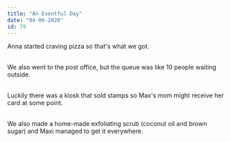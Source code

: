 ```yaml
---
title: "An Eventful Day"
date: "04-06-2020"
id: 79
---
```

Anna started craving pizza so that's what we got. <br><br>

We also went to the post office, but the queue was like 10 people waiting outside.<br><br>

Luckily there was a kiosk that sold stamps so Max's mom might receive her card at some point.<br><br>

We also made a home-made exfoliating scrub (coconut oil and brown sugar) and Maxi managed to get it everywhere.

